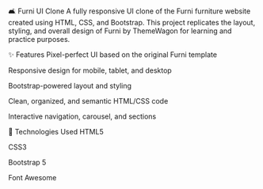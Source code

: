 🛋️ Furni UI Clone
A fully responsive UI clone of the Furni furniture website created using HTML, CSS, and Bootstrap. This project replicates the layout, styling, and overall design of Furni by ThemeWagon for learning and practice purposes.

✨ Features
Pixel-perfect UI based on the original Furni template

Responsive design for mobile, tablet, and desktop

Bootstrap-powered layout and styling

Clean, organized, and semantic HTML/CSS code

Interactive navigation, carousel, and sections

🚀 Technologies Used
HTML5

CSS3

Bootstrap 5

Font Awesome
